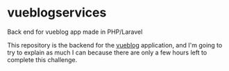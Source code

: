 # vueblogservices
Back end for vueblog app made in PHP/Laravel

This repository is the backend for the [vueblog](https://github.com/gersonmontenegro/vueblog) application, and I'm going to try to explain as much I can because there are only a few hours left to complete this challenge.

